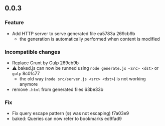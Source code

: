 ## 0.0.3

### Feature

- Add HTTP server to serve generated file ea5783a 269cb9b
  - the generation is automatically performed when content is modified


### Incompatible changes

- Replace Grunt by Gulp 269cb9b
- ⚠ baked.js can now be runned using `node generate.js <src> <dst>` or `gulp` 8c01c77
  - the old way (`node src/server.js <src> <dst>`) is not working anymore
- remove `.html` from generated files 63be33b


### Fix

- Fix query escape pattern (`$$` was not escaping) f7a03e9
- baked: Queries can now refer to bookmarks ed9fad9

